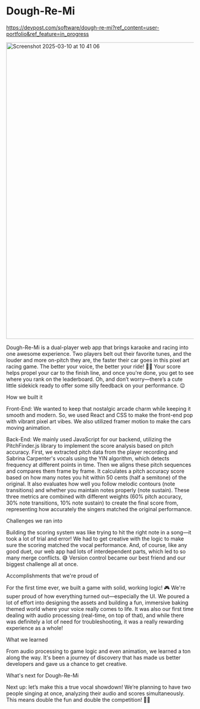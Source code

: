 # Dough-Re-Mi

https://devpost.com/software/dough-re-mi?ref_content=user-portfolio&ref_feature=in_progress

<img width="794" alt="Screenshot 2025-03-10 at 10 41 06" src="https://github.com/user-attachments/assets/1acb1cce-b172-424a-9ab5-c94a8996d4a3" />

Dough-Re-Mi is a dual-player web app that brings karaoke and racing into one awesome experience. Two players belt out their favorite tunes, and the louder and more on-pitch they are, the faster their car goes in this pixel art racing game. The better your voice, the better your ride! 🎤🚗 Your score helps propel your car to the finish line, and once you're done, you get to see where you rank on the leaderboard. Oh, and don’t worry—there’s a cute little sidekick ready to offer some silly feedback on your performance. 😉

How we built it

Front-End: We wanted to keep that nostalgic arcade charm while keeping it smooth and modern. So, we used React and CSS to make the front-end pop with vibrant pixel art vibes. We also utilized framer motion to make the cars moving animation.

Back-End: We mainly used JavaScript for our backend, utilizing the PitchFinder.js library to implement the score analysis based on pitch accuracy. First, we extracted pitch data from the player recording and Sabrina Carpenter's vocals using the YIN algorithm, which detects frequency at different points in time. Then we aligns these pitch sequences and compares them frame by frame. It calculates a pitch accuracy score based on how many notes you hit within 50 cents (half a semitone) of the original. It also evaluates how well you follow melodic contours (note transitions) and whether you maintain notes properly (note sustain). These three metrics are combined with different weights (60% pitch accuracy, 30% note transitions, 10% note sustain) to create the final score from, representing how accurately the singers matched the original performance.

Challenges we ran into

Building the scoring system was like trying to hit the right note in a song—it took a lot of trial and error! We had to get creative with the logic to make sure the scoring matched the vocal performance. And, of course, like any good duet, our web app had lots of interdependent parts, which led to so many merge conflicts. 😅 Version control became our best friend and our biggest challenge all at once.

Accomplishments that we're proud of

For the first time ever, we built a game with solid, working logic! 🎮 We're super proud of how everything turned out—especially the UI. We poured a lot of effort into designing the assets and building a fun, immersive baking themed world where your voice really comes to life. It was also our first time dealing with audio processing (real-time, on top of that), and while there was definitely a lot of need for troubleshooting, it was a really rewarding experience as a whole!

What we learned

From audio processing to game logic and even animation, we learned a ton along the way. It's been a journey of discovery that has made us better developers and gave us a chance to get creative.

What's next for Dough-Re-Mi

Next up: let’s make this a true vocal showdown! We’re planning to have two people singing at once, analyzing their audio and scores simultaneously. This means double the fun and double the competition! 🎤🔥
